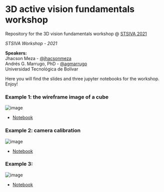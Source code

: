 # 3D active vision fundamentals workshop 

Repository for the 3D vision fundamentals workshop @ [STSIVA 2021](https://info.uan.edu.co/stsiva2021-english)

*STSIVA Workshop - 2021*

**Speakers:**    
Jhacson Meza - [@jhacsonmeza](https://github.com/jhacsonmeza)    
Andrés G. Marrugo, PhD -     [@agmarrugo](https://github.com/agmarrugo)     
Universidad Tecnológica de Bolívar 

Here you will find the slides and three jupyter notebooks for the workshop. Enjoy!

### Example 1: the wireframe image of a cube

![image](https://user-images.githubusercontent.com/1587408/133839294-580569f4-ee85-46d6-9e1d-2c2fcf74d8ee.png)

- [Notebook](https://github.com/opi-lab/stsiva-workshop/blob/main/notebooks/stsiva_workshop_notebook01.ipynb)

### Example 2: camera calibration

![image](https://user-images.githubusercontent.com/1587408/133839156-5401a94b-8097-4bd3-82f6-f67cfb6748bb.png)

- [Notebook](https://github.com/opi-lab/stsiva-workshop/blob/main/notebooks/stsiva_workshop_notebook02.ipynb)

### Example 3: 

![image](https://user-images.githubusercontent.com/1587408/133839230-2b0a120c-2d56-4b38-9142-1764f2dd842d.png)

- [Notebook](https://github.com/opi-lab/stsiva-workshop/blob/main/notebooks/stsiva_workshop_notebook03.ipynb)



